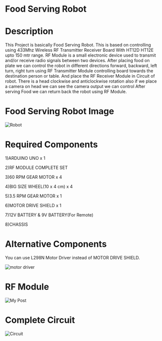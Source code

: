 # Food Serving Robot
# Description 
This Project is basically Food Serving Robot. This is based on controlling using 433Mhz Wireless RF Transmitter Receiver Board With HT12D HT12E upto 150 mtr range. RF Module is  a small electronic device used to transmit and/or receive radio signals between two devices. After placing food on plate we can control the robot in different directions          forward, backward, left turn, right turn using RF Transmitter Module controlling board towards the destination person or table. And place the RF Receiver Module in Circuit of robot. There is a head clockwise and anticlockwise rotation also if we place a camera on head we can see the camera output we can control After serving Food we can return back the robot using RF Module.

# Food Serving Robot Image
 ![Robot](https://user-images.githubusercontent.com/65151565/104308610-f68c2600-54f6-11eb-9ade-88785f096916.png)  

# Required Components

1)ARDUINO UNO x 1

2)RF MODULE COMPLETE SET

3)60 RPM GEAR MOTOR x 4

4)BIG SIZE WHEEL(10 x 4 cm) x 4

5)3.5 RPM GEAR MOTOR x 1 

6)MOTOR DRIVE SHIELD x 1

7)12V BATTERY & 9V BATTERY(For Remote)

8)CHASSIS

# Alternative Components

You can use L298N Motor Driver instead of MOTOR DRIVE SHIELD.

![motor driver](https://user-images.githubusercontent.com/65151565/104311442-3e14b100-54fb-11eb-8a27-9bf6fab70530.jpg)

# RF Module
![My Post](https://user-images.githubusercontent.com/65151565/104310775-48827b00-54fa-11eb-9569-1bfdce388cc9.png)

# Complete Circuit

![Circuit](https://user-images.githubusercontent.com/65151565/104311686-9186ff00-54fb-11eb-97ac-80c24c0ee55a.jpg)




